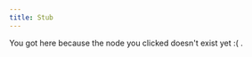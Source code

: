 ```yaml
---
title: Stub
---
```


You got here because the node you clicked doesn't exist yet :( .





[//begin]: # "Autogenerated link references for markdown compatibility"
[wayward]: .././bubbles/stub "wayward"
[connectome]: .././bubbles/stub "connectome"
[text-horizonte-de-sucesos]: .././bubbles/stub "text-horizonte-de-sucesos"
[phosphenes]: .././bubbles/stub "phosphenes"
[you-research-what-strikes-you-deeply]: .././bubbles/stub "you-research-what-strikes-you-deeply"
[semantics]: .././bubbles/stub "semantics"
[intuitive-physics]: .././bubbles/stub "intuitive-physics"
[primary-visual-cortex]: .././bubbles/stub "primary-visual-cortex"
[computation]: .././bubbles/stub "computation"
[building-before-knowing]: .././bubbles/stub "building-before-knowing"
[inferotemporal-cortex]: .././bubbles/stub "inferotemporal-cortex"
[text-i-have-no-mouth-and-i-must-scream]: .././bubbles/stub "text-i-have-no-mouth-and-i-must-scream"
[imagine-24-balls]: .././bubbles/stub "imagine-24-balls"
[reverse-engineering-games]: .././bubbles/stub "reverse-engineering-games"
[video-the-paradox-of-rules-in-games-and-life]: .././bubbles/stub "video-the-paradox-of-rules-in-games-and-life"
[//end]: # "Autogenerated link references"

